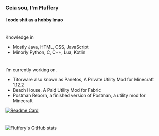 ### Geia sou, I'm Fluffery
#### I code shit as a hobby lmao

#

Knowledge in
- Mostly Java, HTML, CSS, JavaScript
- Minorly Python, C, C++, Lua, Kotlin

#

I’m currently working on.
- Titorware also known as Panetos, A Private Utility Mod for Minecraft 1.12.2 
- Beach House, A Paid Utility Mod for Fabric
- Postman Reborn, a finished version of Postman, a utility mod for Minecraft 

[![Readme Card](https://github-readme-stats.vercel.app/api/pin/?username=drfluffery&theme=tokyonight&repo=postman-reborn)](https://github.com/anuraghazra/github-readme-stats)

#

![Fluffery's GitHub stats](https://github-readme-stats.vercel.app/api?username=drfluffery&theme=tokyonight&count_private=true&show_icons=true)

